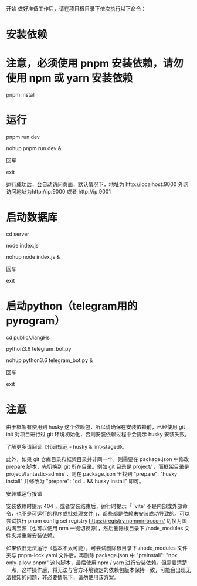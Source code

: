 开始
做好准备工作后，请在项目根目录下依次执行以下命令：

# 安装依赖
# 注意，必须使用 pnpm 安装依赖，请勿使用 npm 或 yarn 安装依赖
pnpm install

# 运行
pnpm run dev

nohup pnpm run dev &

回车

exit

运行成功后，会自动访问页面，默认情况下，地址为 http://localhost:9000
外网访问地址为http://ip:9000 或者 http://ip:9001

# 启动数据库
cd server

node index.js

nohup node index.js &

回车

exit

# 启动python（telegram用的pyrogram）
cd public/JiangHs

python3.6 telegram_bot.py

nohup python3.6 telegram_bot.py &

回车

exit

# 注意

由于框架有使用到 husky 这个依赖包，所以请确保在安装依赖前，已经使用 git init 对项目进行过 git 环境初始化，否则安装依赖过程中会提示 husky 安装失败。

了解更多请阅读《代码规范 - husky & lint-staged》。

此外，如果 git 仓库目录和框架目录并非同一个，则需要在 package.json 中修改 prepare 脚本，先切换到 git 所在目录。例如 git 目录是 project/ ，而框架目录是 project/fantastic-admin/ ，则在 package.json 里找到 "prepare": "husky install" 并修改为 "prepare": "cd .. && husky install" 即可。

安装或运行报错

安装依赖时提示 404 ，或者安装结束后，运行时提示「 'vite' 不是内部或外部命令，也不是可运行的程序或批处理文件 」，都些都是依赖未安装成功导致的。可以尝试执行 pnpm config set registry https://registry.npmmirror.com/ 切换为国内淘宝源（也可以使用 nrm 一键切换源），然后删除根目录下 /node_modules 文件夹并重新安装依赖。

如果依旧无法运行（基本不太可能），可尝试删除根目录下 /node_modules 文件夹与 pnpm-lock.yaml 文件后，再删除 package.json 中 "preinstall": "npx only-allow pnpm" 这句脚本，最后使用 npm / yarn 进行安装依赖。但需要清楚一点，这样操作后，将无法与官方环境锁定的依赖包版本保持一致，可能会出现无法预知的问题，非必要情况下，请勿使用该方案。
